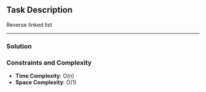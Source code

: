 ## Task Description
Reverse linked list

---

### Solution


### Constraints and Complexity
- **Time Complexity**: O(n)
- **Space Complexity**: O(1)